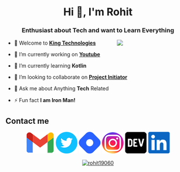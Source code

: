 <h1 align="center">Hi 👋, I'm Rohit</h1>
<h3 align="center">Enthusiast about Tech and want to Learn Everything</h3>

<img align="right"
    src='https://user-images.githubusercontent.com/5713670/87202985-820dcb80-c2b6-11ea-9f56-7ec461c497c3.gif'
    width="200">

- 🦁 Welcome to **[King Technologies](https://kingtechnologies.in "King Tech")**

- 🏮 I’m currently working on **[Youtube](https://www.youtube.com/channel/UCBkOLsuxGJJRVyV2UIK9alQ?sub_confirmation=1 "Thanks for Visiting")**

- 🌱 I’m currently learning **Kotlin**

- 🎊 I’m looking to collaborate on **[Project Initiator](https://github.com/king-technologies/Project_Initiator "Project Initiator")**

- 💬 Ask me about Anything **Tech** Related

- ⚡ Fun fact **I am Iron Man!**

## Contact me

<p align="center">
<a href="mailto:rohitjain19060@gmail.com?subject=Hi%20from%20Github" title="Gmail"><img src="./assets/images/Gmail.png" alt="rohit19060"/></a>
<a href="https://twitter.com/Rohit_Jain19060" title="Twitter"><img src="./assets/images/Twitter.png" alt="rohit19060"/></a>
<a href="https://rohit19060.hashnode.dev/" title="Hashnode"><img src="./assets/images/Hashnode.png" alt="rohit19060"/></a>
<a href="https://www.instagram.com/king_rohit_jain/" title="Instagram"><img src="./assets/images/Instagram.png" alt="rohit19060"/></a>
<a href="https://dev.to/rohit19060" title="Dev"><img src="./assets/images/Dev.png" alt="rohit19060"/></a>
<a href="https://www.linkedin.com/in/rohit19060/" title="LinkedIn"><img src="./assets/images/Linkedin.png" alt="rohit19060"/></a>
</p>

<p align="center"><a href="https://github.com/Rohit19060?tab=repositories" title="Profile"><img src="https://github-readme-stats.vercel.app/api?username=rohit19060&show_icons=true&locale=en" alt="rohit19060"/></a></p>
